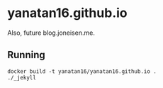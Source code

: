 # yanatan16.github.io

Also, future blog.joneisen.me.

## Running

```
docker build -t yanatan16/yanatan16.github.io .
./_jekyll
```